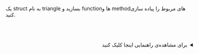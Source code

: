 یک struct به نام triangle بسازید و functionها و methodهای مربوط را پیاده سازی کنید.


<br />
<br />
<br />
<details dir="rtl">
  <summary>برای مشاهده‌ی راهنمایی اینجا کلیک کنید</summary>

<br />
<br />


شبیه به پروژه‌ی rectangle در مثال‌های همین درس

  
</details>
